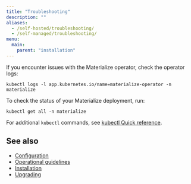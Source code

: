 ```yaml
---
title: "Troubleshooting"
description: ""
aliases:
  - /self-hosted/troubleshooting/
  - /self-managed/troubleshooting/
menu:
  main:
    parent: "installation"
---
```


If you encounter issues with the Materialize operator, check the operator logs:

```shell
kubectl logs -l app.kubernetes.io/name=materialize-operator -n materialize
```

To check the status of your Materialize deployment, run:

```shell
kubectl get all -n materialize
```

For additional `kubectl` commands, see [kubectl Quick reference](https://kubernetes.io/docs/reference/kubectl/quick-reference/).

## See also

- [Configuration](/installation/configuration/)
- [Operational guidelines](/installation/operational-guidelines/)
- [Installation](/installation/)
- [Upgrading](/installation/upgrading/)
